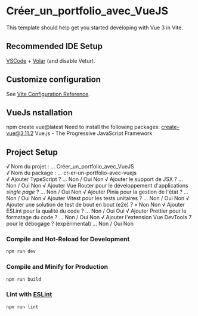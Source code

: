 # Créer_un_portfolio_avec_VueJS

This template should help get you started developing with Vue 3 in Vite.

## Recommended IDE Setup

[VSCode](https://code.visualstudio.com/) + [Volar](https://marketplace.visualstudio.com/items?itemName=Vue.volar) (and disable Vetur).

## Customize configuration

See [Vite Configuration Reference](https://vite.dev/config/).

## VueJs nstallation

npm create vue@latest
Need to install the following packages:
create-vue@3.11.2
Vue.js - The Progressive JavaScript Framework

## Project Setup

√ Nom du projet : ... Créer_un_portfolio_avec_VueJS						
√ Nom du package : ... cr-er-un-portfolio-avec-vuejs						
√ Ajouter TypeScript ? ... Non / Oui								Non
√ Ajouter le support de JSX ? ... Non / Oui							Non
√ Ajouter Vue Router pour le développement d'applications _single page_ ? ... Non / Oui		Non
√ Ajouter Pinia pour la gestion de l'état ? ... Non / Oui					Non
√ Ajouter Vitest pour les tests unitaires ? ... Non / Oui					Non
√ Ajouter une solution de test de bout en bout (e2e) ? » Non					Non
√ Ajouter ESLint pour la qualité du code ? ... Non / Oui					Oui
√ Ajouter Prettier pour le formatage du code ? ... Non / Oui					Non
√ Ajouter l'extension Vue DevTools 7 pour le débogage ? (expérimental) ... Non / Oui		Non



### Compile and Hot-Reload for Development

```sh
npm run dev
```

### Compile and Minify for Production

```sh
npm run build
```

### Lint with [ESLint](https://eslint.org/)

```sh
npm run lint
```
